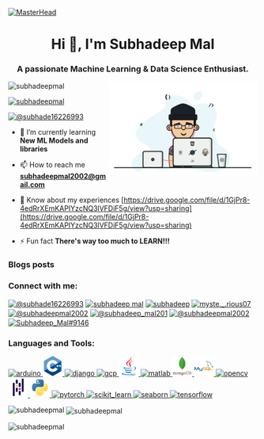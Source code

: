 [![MasterHead](https://upload.wikimedia.org/wikipedia/commons/2/20/Matrix_Digital_rain_banner.gif)](https://SuhadeepMal.io)
<h1 align="center">Hi 👋, I'm Subhadeep Mal</h1>
<h3 align="center">A passionate Machine Learning & Data Science Enthusiast.</h3>
<img align="right" alt="Coding" width="300" src="https://raw.githubusercontent.com/SandunWebDev/SandunWebDev/main/assets/developer_coding_1.gif">

<p align="left"> <img src="https://komarev.com/ghpvc/?username=subhadeepmal&label=Profile%20views&color=0e75b6&style=flat" alt="subhadeepmal" /> </p>

<p align="left"> <a href="https://github.com/ryo-ma/github-profile-trophy"><img src="https://github-profile-trophy.vercel.app/?username=subhadeepmal" alt="subhadeepmal" /></a> </p>

<p align="left"> <a href="https://twitter.com/@subhade16226993" target="blank"><img src="https://img.shields.io/twitter/follow/@subhade16226993?logo=twitter&style=for-the-badge" alt="@subhade16226993" /></a> </p>

- 🌱 I’m currently learning **New ML Models and libraries**

- 📫 How to reach me **subhadeepmal2002@gmail.com**

- 📄 Know about my experiences [https://drive.google.com/file/d/1GjPr8-4edRrXEmKAPIYzcNQ3lVFDiF5g/view?usp=sharing](https://drive.google.com/file/d/1GjPr8-4edRrXEmKAPIYzcNQ3lVFDiF5g/view?usp=sharing)

- ⚡ Fun fact **There's way too much to LEARN!!!**

### Blogs posts
<!-- BLOG-POST-LIST:START -->
<!-- BLOG-POST-LIST:END -->

<h3 align="left">Connect with me:</h3>
<p align="left">
<a href="https://twitter.com/@subhade16226993" target="blank"><img align="center" src="https://raw.githubusercontent.com/rahuldkjain/github-profile-readme-generator/master/src/images/icons/Social/twitter.svg" alt="@subhade16226993" height="30" width="40" /></a>
<a href="https://linkedin.com/in/subhadeep mal" target="blank"><img align="center" src="https://raw.githubusercontent.com/rahuldkjain/github-profile-readme-generator/master/src/images/icons/Social/linked-in-alt.svg" alt="subhadeep mal" height="30" width="40" /></a>
<a href="https://kaggle.com/subhadeep" target="blank"><img align="center" src="https://raw.githubusercontent.com/rahuldkjain/github-profile-readme-generator/master/src/images/icons/Social/kaggle.svg" alt="subhadeep" height="30" width="40" /></a>
<a href="https://instagram.com/myste._.rious07" target="blank"><img align="center" src="https://raw.githubusercontent.com/rahuldkjain/github-profile-readme-generator/master/src/images/icons/Social/instagram.svg" alt="myste._.rious07" height="30" width="40" /></a>
<a href="https://medium.com/@subhadeepmal2002" target="blank"><img align="center" src="https://raw.githubusercontent.com/rahuldkjain/github-profile-readme-generator/master/src/images/icons/Social/medium.svg" alt="@subhadeepmal2002" height="30" width="40" /></a>
<a href="https://www.hackerrank.com/@subhadeep_mal201" target="blank"><img align="center" src="https://raw.githubusercontent.com/rahuldkjain/github-profile-readme-generator/master/src/images/icons/Social/hackerrank.svg" alt="@subhadeep_mal201" height="30" width="40" /></a>
<a href="https://www.hackerearth.com/@subhadeepmal2002" target="blank"><img align="center" src="https://raw.githubusercontent.com/rahuldkjain/github-profile-readme-generator/master/src/images/icons/Social/hackerearth.svg" alt="@subhadeepmal2002" height="30" width="40" /></a>
<a href="https://discord.gg/Subhadeep_Mal#9146" target="blank"><img align="center" src="https://raw.githubusercontent.com/rahuldkjain/github-profile-readme-generator/master/src/images/icons/Social/discord.svg" alt="Subhadeep_Mal#9146" height="30" width="40" /></a>
</p>

<h3 align="left">Languages and Tools:</h3>
<p align="left"> <a href="https://www.arduino.cc/" target="_blank" rel="noreferrer"> <img src="https://cdn.worldvectorlogo.com/logos/arduino-1.svg" alt="arduino" width="40" height="40"/> </a> <a href="https://www.w3schools.com/cpp/" target="_blank" rel="noreferrer"> <img src="https://raw.githubusercontent.com/devicons/devicon/master/icons/cplusplus/cplusplus-original.svg" alt="cplusplus" width="40" height="40"/> </a> <a href="https://www.djangoproject.com/" target="_blank" rel="noreferrer"> <img src="https://cdn.worldvectorlogo.com/logos/django.svg" alt="django" width="40" height="40"/> </a> <a href="https://cloud.google.com" target="_blank" rel="noreferrer"> <img src="https://www.vectorlogo.zone/logos/google_cloud/google_cloud-icon.svg" alt="gcp" width="40" height="40"/> </a> <a href="https://www.java.com" target="_blank" rel="noreferrer"> <img src="https://raw.githubusercontent.com/devicons/devicon/master/icons/java/java-original.svg" alt="java" width="40" height="40"/> </a> <a href="https://www.mathworks.com/" target="_blank" rel="noreferrer"> <img src="https://upload.wikimedia.org/wikipedia/commons/2/21/Matlab_Logo.png" alt="matlab" width="40" height="40"/> </a> <a href="https://www.mongodb.com/" target="_blank" rel="noreferrer"> <img src="https://raw.githubusercontent.com/devicons/devicon/master/icons/mongodb/mongodb-original-wordmark.svg" alt="mongodb" width="40" height="40"/> </a> <a href="https://www.mysql.com/" target="_blank" rel="noreferrer"> <img src="https://raw.githubusercontent.com/devicons/devicon/master/icons/mysql/mysql-original-wordmark.svg" alt="mysql" width="40" height="40"/> </a> <a href="https://opencv.org/" target="_blank" rel="noreferrer"> <img src="https://www.vectorlogo.zone/logos/opencv/opencv-icon.svg" alt="opencv" width="40" height="40"/> </a> <a href="https://pandas.pydata.org/" target="_blank" rel="noreferrer"> <img src="https://raw.githubusercontent.com/devicons/devicon/2ae2a900d2f041da66e950e4d48052658d850630/icons/pandas/pandas-original.svg" alt="pandas" width="40" height="40"/> </a> <a href="https://www.python.org" target="_blank" rel="noreferrer"> <img src="https://raw.githubusercontent.com/devicons/devicon/master/icons/python/python-original.svg" alt="python" width="40" height="40"/> </a> <a href="https://pytorch.org/" target="_blank" rel="noreferrer"> <img src="https://www.vectorlogo.zone/logos/pytorch/pytorch-icon.svg" alt="pytorch" width="40" height="40"/> </a> <a href="https://scikit-learn.org/" target="_blank" rel="noreferrer"> <img src="https://upload.wikimedia.org/wikipedia/commons/0/05/Scikit_learn_logo_small.svg" alt="scikit_learn" width="40" height="40"/> </a> <a href="https://seaborn.pydata.org/" target="_blank" rel="noreferrer"> <img src="https://seaborn.pydata.org/_images/logo-mark-lightbg.svg" alt="seaborn" width="40" height="40"/> </a> <a href="https://www.tensorflow.org" target="_blank" rel="noreferrer"> <img src="https://www.vectorlogo.zone/logos/tensorflow/tensorflow-icon.svg" alt="tensorflow" width="40" height="40"/> </a> </p>

<p><img align="left" src="https://github-readme-stats.vercel.app/api/top-langs?username=subhadeepmal&show_icons=true&locale=en&layout=compact" alt="subhadeepmal" /></p>

<p>&nbsp;<img align="center" src="https://github-readme-stats.vercel.app/api?username=subhadeepmal&show_icons=true&locale=en" alt="subhadeepmal" /></p>

<p><img align="center" src="https://github-readme-streak-stats.herokuapp.com/?user=subhadeepmal&" alt="subhadeepmal" /></p>

